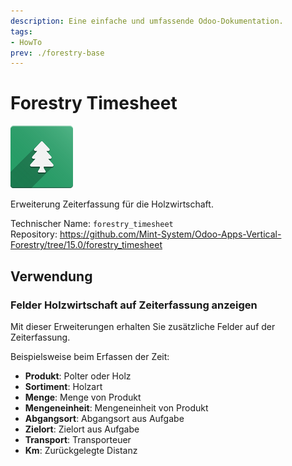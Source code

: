 ```yaml
---
description: Eine einfache und umfassende Odoo-Dokumentation.
tags:
- HowTo
prev: ./forestry-base
---
```

# Forestry Timesheet
![icons_odoo_forestry_base](assets/icons_odoo_forestry_base.png)

Erweiterung Zeiterfassung für die Holzwirtschaft.

Technischer Name: `forestry_timesheet`\
Repository: <https://github.com/Mint-System/Odoo-Apps-Vertical-Forestry/tree/15.0/forestry_timesheet>

## Verwendung

### Felder Holzwirtschaft auf Zeiterfassung anzeigen

Mit dieser Erweiterungen erhalten Sie zusätzliche Felder auf der Zeiterfassung.

Beispielsweise beim Erfassen der Zeit:

* **Produkt**: Polter oder Holz
* **Sortiment**: Holzart
* **Menge**: Menge von Produkt
* **Mengeneinheit**: Mengeneinheit von Produkt
* **Abgangsort**: Abgangsort aus Aufgabe
* **Zielort**: Zielort aus Aufgabe
* **Transport**: Transporteuer
* **Km**: Zurückgelegte Distanz